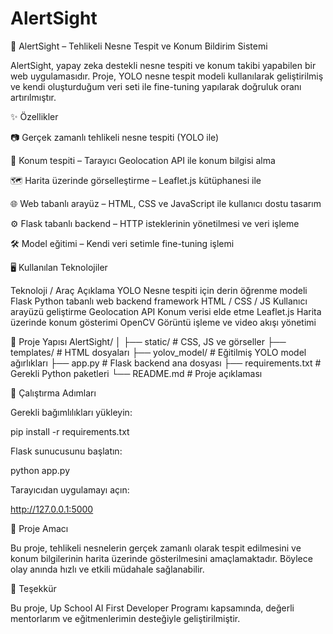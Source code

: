 # AlertSight
🚨 AlertSight – Tehlikeli Nesne Tespit ve Konum Bildirim Sistemi

AlertSight, yapay zeka destekli nesne tespiti ve konum takibi yapabilen bir web uygulamasıdır.
Proje, YOLO nesne tespit modeli kullanılarak geliştirilmiş ve kendi oluşturduğum veri seti ile fine-tuning yapılarak doğruluk oranı artırılmıştır.

✨ Özellikler

📷 Gerçek zamanlı tehlikeli nesne tespiti (YOLO ile)

📍 Konum tespiti – Tarayıcı Geolocation API ile konum bilgisi alma

🗺 Harita üzerinde görselleştirme – Leaflet.js kütüphanesi ile

🌐 Web tabanlı arayüz – HTML, CSS ve JavaScript ile kullanıcı dostu tasarım

⚙️ Flask tabanlı backend – HTTP isteklerinin yönetilmesi ve veri işleme

🛠 Model eğitimi – Kendi veri setimle fine-tuning işlemi

🖥 Kullanılan Teknolojiler

Teknoloji / Araç	Açıklama
YOLO	Nesne tespiti için derin öğrenme modeli
Flask	Python tabanlı web backend framework
HTML / CSS / JS	Kullanıcı arayüzü geliştirme
Geolocation API	Konum verisi elde etme
Leaflet.js	Harita üzerinde konum gösterimi
OpenCV	Görüntü işleme ve video akışı yönetimi


📂 Proje Yapısı
AlertSight/
│
├── static/               # CSS, JS ve görseller
├── templates/            # HTML dosyaları
├── yolov_model/          # Eğitilmiş YOLO model ağırlıkları
├── app.py                # Flask backend ana dosyası
├── requirements.txt      # Gerekli Python paketleri
└── README.md             # Proje açıklaması

🚀 Çalıştırma Adımları

Gerekli bağımlılıkları yükleyin:

pip install -r requirements.txt


Flask sunucusunu başlatın:

python app.py


Tarayıcıdan uygulamayı açın:

http://127.0.0.1:5000

🎯 Proje Amacı

Bu proje, tehlikeli nesnelerin gerçek zamanlı olarak tespit edilmesini ve konum bilgilerinin harita üzerinde gösterilmesini amaçlamaktadır. Böylece olay anında hızlı ve etkili müdahale sağlanabilir.

🙌 Teşekkür

Bu proje, Up School AI First Developer Programı kapsamında, değerli mentorlarım ve eğitmenlerimin desteğiyle geliştirilmiştir.
